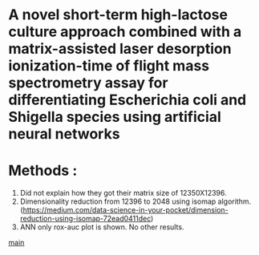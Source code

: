 # A novel short-term high-lactose culture approach combined with a matrix-assisted laser desorption ionization-time of flight mass spectrometry assay for differentiating Escherichia coli and Shigella species using artificial neural networks



# Methods :
1) Did not explain how they got their matrix size of 12350X12396.
2) Dimensionality reduction from 12396 to 2048 using isomap algorithm. (https://medium.com/data-science-in-your-pocket/dimension-reduction-using-isomap-72ead0411dec)
3) ANN only rox-auc plot is shown. No other results.



[main](../README.md)
